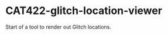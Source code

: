 CAT422-glitch-location-viewer
=============================

Start of a tool to render out Glitch locations.
